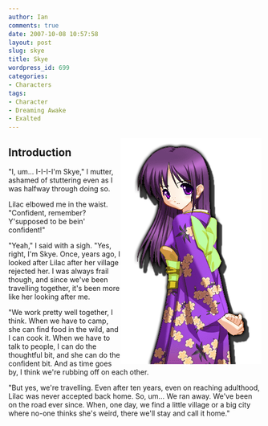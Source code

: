```yaml
---
author: Ian
comments: true
date: 2007-10-08 10:57:58
layout: post
slug: skye
title: Skye
wordpress_id: 699
categories:
- Characters
tags:
- Character
- Dreaming Awake
- Exalted
---
```


<p><img src="/fiction/characters/portraits/skye.png" style="float:right" /></p>
<h2>Introduction</h2>
<div>
<p>"I, um...  I-I-I-I'm Skye," I mutter, ashamed of stuttering even as I was halfway through doing so.</p>
<p>Lilac elbowed me in the waist.  "Confident, remember?  Y'supposed to be bein' confident!"</p>
<p>"Yeah," I said with a sigh.  "Yes, right, I'm Skye.  Once, years ago, I looked after Lilac after her village rejected her.  I was always frail though, and since we've been travelling together, it's been more like her looking after me.</p>
<p>"We work pretty well together, I think.  When we have to camp, she can find food in the wild, and I can cook it.  When we have to talk to people, I can do the thoughtful bit, and she can do the confident bit.  And as time goes by, I think we're rubbing off on each other.</p>
<p>"But yes, we're travelling.  Even after ten years, even on reaching adulthood, Lilac was never accepted back home.  So, um...  We ran away.  We've been on the road ever since.  When, one day, we find a little village or a big city where no-one thinks she's weird, there we'll stay and call it home."</p>
</div>